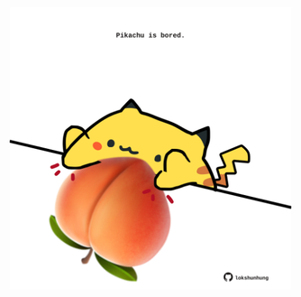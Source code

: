 <!-- built at 04/09/2024, 09:00:54 UTC -->
<p align="center">
  <img width="500" height="500" src="./ReadmeImage.svg">
</p>
